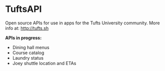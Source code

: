 # TuftsAPI

Open source APIs for use in apps for the Tufts University community. More info at: http://tufts.sh

**APIs in progress:**

* Dining hall menus
* Course catalog
* Laundry status
* Joey shuttle location and ETAs
